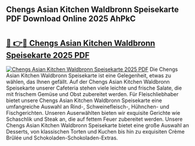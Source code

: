 ## Chengs Asian Kitchen Waldbronn Speisekarte PDF Download Online 2025 AhPkC

# <h2><a href="http://gcbmas.nevu.top/?p=Chengs+Asian+Kitchen+Waldbronn+Speisekarte">🔗 👉🔴 Chengs Asian Kitchen Waldbronn Speisekarte 2025 PDF</a></h2>

[![Chengs Asian Kitchen Waldbronn Speisekarte 2025 PDF](https://i.imgur.com/dBaPXMq.png)](http://gcbmas.nevu.top/?p=Chengs+Asian+Kitchen+Waldbronn+Speisekarte)
Die Chengs Asian Kitchen Waldbronn Speisekarte ist eine Gelegenheit, etwas zu wählen, das Ihnen gefällt. Auf der Chengs Asian Kitchen Waldbronn Speisekarte unserer Cafeteria stehen viele leichte und frische Salate, die mit frischem Gemüse und Obst zubereitet werden. Für Fleischliebhaber bietet unsere Chengs Asian Kitchen Waldbronn Speisekarte eine umfangreiche Auswahl an Rind-, Schweinefleisch-, Hühnchen- und Fischgerichten. Unseren Auserwählten bieten wir exquisite Gerichte wie Schaschlik und Steak an, die auf fettem Feuer zubereitet werden. Unsere Chengs Asian Kitchen Waldbronn Speisekarte bietet eine große Auswahl an Desserts, von klassischen Torten und Kuchen bis hin zu exquisiten Crème Brûlée und Schokoladen-Schokoladen-Extras.
